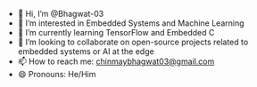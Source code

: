 - 👋 Hi, I’m @Bhagwat-03  
- 👀 I’m interested in Embedded Systems and Machine Learning  
- 🌱 I’m currently learning TensorFlow and Embedded C  
- 💞️ I’m looking to collaborate on open-source projects related to embedded systems or AI at the edge  
- 📫 How to reach me: chinmaybhagwat03@gmail.com  
- 😄 Pronouns: He/Him  

  
<!---
Bhagwat-03/Bhagwat-03 is a ✨ special ✨ repository because its `README.md` (this file) appears on your GitHub profile.  
You can click the Preview link to take a look at your changes.
--->
>
